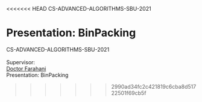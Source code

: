 <<<<<<< HEAD
CS-ADVANCED-ALGORITHMS-SBU-2021

Presentation: BinPacking
=======
CS-ADVANCED-ALGORITHMS-SBU-2021
<br>
<br>
Supervisor:
<br>
<a href="https://scholar.google.com/citations?user=N4TgzzoAAAAJ&hl=en">Doctor Farahani</a>
<br>
Presentation: BinPacking
>>>>>>> 2990ad34fc2c421819c6cba8d51722501f69cb5f
